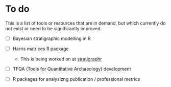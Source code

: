 # To do
This is a list of tools or resources that are in demand, but which currently do not exist or need to be significantly improved.

- [ ] Bayesian stratigraphic modelling in R
- [ ] Harris matrices R package
  - This is being worked on at [stratigraphr](https://github.com/joeroe/stratigraphr)
- [ ] TFQA (Tools for Quantitative Archaeology) development
- [ ] R packages for analysizng publication / professional metrics

